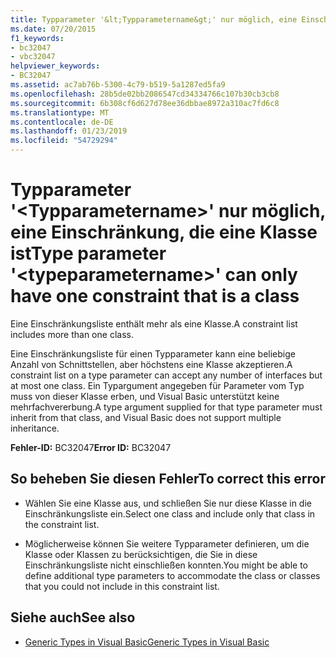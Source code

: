 ```yaml
---
title: Typparameter '&lt;Typparametername&gt;' nur möglich, eine Einschränkung, die eine Klasse ist
ms.date: 07/20/2015
f1_keywords:
- bc32047
- vbc32047
helpviewer_keywords:
- BC32047
ms.assetid: ac7ab76b-5300-4c79-b519-5a1287ed5fa9
ms.openlocfilehash: 28b5de02bb2086547cd34334766c107b30cb3cb8
ms.sourcegitcommit: 6b308cf6d627d78ee36dbbae8972a310ac7fd6c8
ms.translationtype: MT
ms.contentlocale: de-DE
ms.lasthandoff: 01/23/2019
ms.locfileid: "54729294"
---
```

# <a name="type-parameter-lttypeparameternamegt-can-only-have-one-constraint-that-is-a-class"></a><span data-ttu-id="2ff71-102">Typparameter '&lt;Typparametername&gt;' nur möglich, eine Einschränkung, die eine Klasse ist</span><span class="sxs-lookup"><span data-stu-id="2ff71-102">Type parameter '&lt;typeparametername&gt;' can only have one constraint that is a class</span></span>
<span data-ttu-id="2ff71-103">Eine Einschränkungsliste enthält mehr als eine Klasse.</span><span class="sxs-lookup"><span data-stu-id="2ff71-103">A constraint list includes more than one class.</span></span>  
  
 <span data-ttu-id="2ff71-104">Eine Einschränkungsliste für einen Typparameter kann eine beliebige Anzahl von Schnittstellen, aber höchstens eine Klasse akzeptieren.</span><span class="sxs-lookup"><span data-stu-id="2ff71-104">A constraint list on a type parameter can accept any number of interfaces but at most one class.</span></span> <span data-ttu-id="2ff71-105">Ein Typargument angegeben für Parameter vom Typ muss von dieser Klasse erben, und Visual Basic unterstützt keine mehrfachvererbung.</span><span class="sxs-lookup"><span data-stu-id="2ff71-105">A type argument supplied for that type parameter must inherit from that class, and Visual Basic does not support multiple inheritance.</span></span>  
  
 <span data-ttu-id="2ff71-106">**Fehler-ID:** BC32047</span><span class="sxs-lookup"><span data-stu-id="2ff71-106">**Error ID:** BC32047</span></span>  
  
## <a name="to-correct-this-error"></a><span data-ttu-id="2ff71-107">So beheben Sie diesen Fehler</span><span class="sxs-lookup"><span data-stu-id="2ff71-107">To correct this error</span></span>  
  
-   <span data-ttu-id="2ff71-108">Wählen Sie eine Klasse aus, und schließen Sie nur diese Klasse in die Einschränkungsliste ein.</span><span class="sxs-lookup"><span data-stu-id="2ff71-108">Select one class and include only that class in the constraint list.</span></span>  
  
-   <span data-ttu-id="2ff71-109">Möglicherweise können Sie weitere Typparameter definieren, um die Klasse oder Klassen zu berücksichtigen, die Sie in diese Einschränkungsliste nicht einschließen konnten.</span><span class="sxs-lookup"><span data-stu-id="2ff71-109">You might be able to define additional type parameters to accommodate the class or classes that you could not include in this constraint list.</span></span>  
  
## <a name="see-also"></a><span data-ttu-id="2ff71-110">Siehe auch</span><span class="sxs-lookup"><span data-stu-id="2ff71-110">See also</span></span>
- [<span data-ttu-id="2ff71-111">Generic Types in Visual Basic</span><span class="sxs-lookup"><span data-stu-id="2ff71-111">Generic Types in Visual Basic</span></span>](../../visual-basic/programming-guide/language-features/data-types/generic-types.md)
